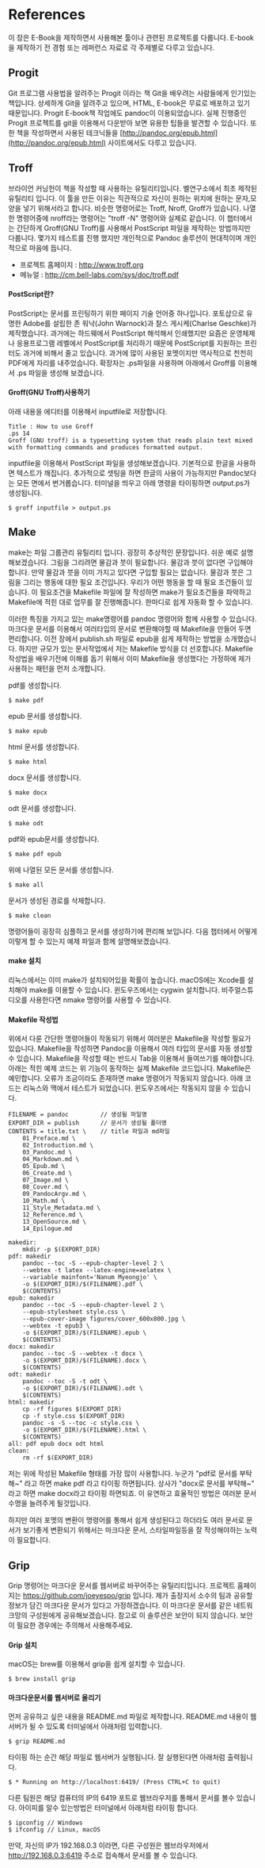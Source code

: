 
# References
이 장은 E-Book을 제작하면서 사용해본 툴이나 관련된 프로젝트를 다룹니다.
E-book을 제작하기 전 경험 또는 레퍼런스 자료로 각 주제별로 다루고 있습니다.

## Progit
Git 프로그램 사용법을 알려주는 Progit 이라는 책 Git을 배우려는 사람들에게 인기있는 책입니다.
상세하게 Git을 알려주고 있으며, HTML, E-book은 무료로 배포하고 있기 때문입니다.
Progit E-book책 작업에도 pandoc이 이용되었습니다.
실제 진행중인 Progit 프로젝트를 git을 이용해서 다운받아 보면 유용한 팁들을 발견할 수 있습니다.
또한 책을 작성하면서 사용된 테크닉들을 [http://pandoc.org/epub.html](http://pandoc.org/epub.html) 사이트에서도 다루고 있습니다.

## Troff
브라이언 커닝헌이 책을 작성할 때 사용하는 유틸리티입니다. 벨연구소에서 최초 제작된 유틸리티 입니다.
이 툴을 만든 이유는 직관적으로 자신이 원하는 위치에 원하는 문자,모양을 넣기 위해서라고 합니다.
비슷한 명령어로는 Troff, Nroff, Groff가 있습니다. 나열한 명령어중에 nroff라는 명령어는 "troff -N" 명령어와 실제로 같습니다.
이 챕터에서는 간단하게 Groff(GNU Troff)를 사용해서 PostScript 파일을 제작하는 방법까지만 다룹니다.
몇가지 테스트를 진행 했지만 개인적으로 Pandoc 솔루션이 현대적이며 개인적으로 마음에 듭니다.

- 프로젝트 홈페이지 : http://www.troff.org
- 메뉴얼 : http://cm.bell-labs.com/sys/doc/troff.pdf

#### PostScript란?
PostScript는 문서를 프린팅하기 위한 페이지 기술 언어중 하나입니다.
포토샵으로 유명한 Adobe를 설립한 존 워낙(John Warnock)과 
찰스 게시케(Charlse Geschke)가 제작했습니다.
과거에는 하드웨에서 PostScript 해석해서 인쇄했지만 요즘은 운영체제나 응용프로그램 레벨에서 PostScript를
처리하기 때문에 PostScript를 지원하는 프린터도 과거에 비해서 줄고 있습니다.
과거에 많이 사용된 포멧이지만 역사적으로 천천히 PDF에게 자리를 내주었습니다.
확장자는 .ps파일을 사용하며 아래에서 Groff를 이용해서 .ps 파일을 생성해 보겠습니다.

#### Groff(GNU Troff)사용하기
아래 내용을 에디터를 이용해서 inputfile로 저장합니다.

	Title : How to use Groff
	.ps 14
	Groff (GNU troff) is a typesetting system that reads plain text mixed with formatting commands and produces formatted output.


inputfile을 이용해서 PostScript 파일을 생성해보겠습니다.
기본적으로 한글을 사용하면 텍스트가 깨집니다.
추가적으로 셋팅을 하면 한글의 사용이 가능하지만 Pandoc보다는 모든 면에서 번거롭습니다.
터미널을 띄우고 아래 명령을 타이핑하면 output.ps가 생성됩니다.

	$ groff inputfile > output.ps


## Make
make는 파일 그룹관리 유틸리티 입니다.
굉장히 추상적인 문장입니다.
쉬운 예로 설명해보겠습니다.
그림을 그리려면 물감과 붓이 필요합니다. 물감과 붓이 없다면 구입해야합니다.
만약 물감과 붓을 이미 가지고 있다면 구입할 필요는 없습니다.
물감과 붓은 그림을 그리는 행동에 대한 필요 조건입니다.
우리가 어떤 행동을 할 때 필요 조건들이 있습니다.
이 필요조건을 Makefile 파일에 잘 작성하면
make가 필요조건들을 파악하고 Makefile에 적힌 대로 업무를 잘 진행해줍니다.
한마디로 쉽게 자동화 할 수 있습니다.

이러한 특징을 가지고 있는 make명령어를 pandoc 명령어와 함께 사용할 수 있습니다.
마크다운 문서를 이용해서 여러타입의 문서로 변환해야할 때 Makefile을 만들어 두면 편리합니다.
이전 장에서 publish.sh 파일로 epub을 쉽게 제작하는 방법을 소개했습니다.
하지만 규모가 있는 문서작업에서 저는 Makefile 방식을 더 선호합니다.
Makefile 작성법을 배우기전에 이해를 돕기 위해서
이미 Makefile을 생성했다는 가정하에 제가 사용하는 패턴을 먼저 소개합니다.

pdf를 생성합니다.

	$ make pdf

epub 문서를 생성합니다.

	$ make epub

html 문서를 생성합니다.

	$ make html

docx 문서를 생성합니다.

	$ make docx

odt 문서를 생성합니다.

	$ make odt

pdf와 epub문서를 생성합니다.

	$ make pdf epub

위에 나열된 모든 문서를 생성합니다.
	
	$ make all

문서가 생성된 경로를 삭제합니다.
	
	$ make clean

명령어들이 굉장히 심플하고 문서를 생성하기에 편리해 보입니다.
다음 챕터에서 어떻게 이렇게 할 수 있는지 예제 파일과 함께 설명해보겠습니다.

#### make 설치
리눅스에서는 이미 make가 설치되어있을 확률이 높습니다.
macOS에는 Xcode를 설치해야 make를 이용할 수 있습니다.
윈도우즈에서는 cygwin 설치합니다.
비주얼스튜디오를 사용한다면 nmake 명령어를 사용할 수 있습니다.

#### Makefile 작성법
위에서 다룬 간단한 명령어들이 작동되기 위해서 여러분은 Makefile을 작성할 필요가 있습니다.
Makefile을 작성하면 Pandoc을 이용해서 여러 타입의 문서를 자동 생성할 수 있습니다.
Makefile을 작성할 때는 반드시 Tab을 이용해서 들여쓰기를 해야합니다.
아래는 적힌 예제 코드는 위 기능이 동작하는 실제 Makefile 코드입니다.
Makefile은 예민합니다. 오류가 조금이라도 존재하면 make 명령어가 작동되지 않습니다.
아래 코드는 리눅스와 맥에서 테스트가 되었습니다. 윈도우즈에서는 작동되지 않을 수 있습니다.

	FILENAME = pandoc         // 생성될 파일명
	EXPORT_DIR = publish      // 문서가 생성될 폴더명
	CONTENTS = title.txt \    // title 파일과 md파일
		01_Preface.md \
		02_Introduction.md \
		03_Pandoc.md \
		04_Markdown.md \
		05_Epub.md \
		06_Create.md \
		07_Image.md \
		08_Cover.md \
		09_PandocArgv.md \
		10_Math.md \
		11_Style_Metadata.md \
		12_Reference.md \
		13_OpenSource.md \
		14_Epilogue.md

	makedir:
		mkdir -p $(EXPORT_DIR)
	pdf: makedir
		pandoc --toc -S --epub-chapter-level 2 \
		--webtex -t latex --latex-engine=xelatex \
		--variable mainfont='Nanum Myeongjo' \
		-o $(EXPORT_DIR)/$(FILENAME).pdf \
		$(CONTENTS)
	epub: makedir
		pandoc --toc -S --epub-chapter-level 2 \
		--epub-stylesheet style.css \
		--epub-cover-image figures/cover_600x800.jpg \
		--webtex -t epub3 \
		-o $(EXPORT_DIR)/$(FILENAME).epub \
		$(CONTENTS)
	docx: makedir
		pandoc --toc -S --webtex -t docx \
		-o $(EXPORT_DIR)/$(FILENAME).docx \
		$(CONTENTS)
	odt: makedir
		pandoc --toc -S -t odt \
		-o $(EXPORT_DIR)/$(FILENAME).odt \
		$(CONTENTS)
	html: makedir
		cp -rf figures $(EXPORT_DIR)
		cp -f style.css $(EXPORT_DIR)
		pandoc -s -S --toc -c style.css \
		-o $(EXPORT_DIR)/$(FILENAME).html \
		$(CONTENTS)
	all: pdf epub docx odt html
	clean:
		rm -rf $(EXPORT_DIR)

저는 위에 작성된 Makefile 형태를 가장 많이 사용합니다.
누군가 "pdf로 문서를 부탁해~" 라고 하면 make pdf 라고 타이핑 하면됩니다.
상사가 "docx로 문서를 부탁해~" 라고 하면 make docx라고 타이핑 하면되죠.
이 유연하고 효율적인 방법은 여러분 문서 수명을 늘려주게 될것입니다.

하지만 여러 포멧의 변환이 명령어를 통해서 쉽게 생성된다고 하더라도
여러 문서로 문서가 보기좋게 변환되기 위해서는 마크다운 문서, 
스타일파일등을 잘 작성해야하는 노력이 필요합니다.

## Grip
Grip 명령어는 마크다운 문서를 웹서버로 바꾸어주는 유틸리티입니다.
프로젝트 홈페이지는 https://github.com/joeyespo/grip 입니다.
제가 출장지서 소수의 팀과 공유할 정보가 담긴 마크다운 문서가 있다고 가정하겠습니다.
이 마크다운 문서를 같은 네트워크망의 구성원에게 공유해보겠습니다.
참고로 이 솔루션은 보안이 되지 않습니다. 보안이 필요한 경우에는 주의해서 사용해주세요.

#### Grip 설치
macOS는 brew를 이용해서 grip을 쉽게 설치할 수 있습니다.

	$ brew install grip


#### 마크다운문서를 웹서버로 올리기
먼저 공유하고 싶은 내용을 README.md 파일로 제작합니다.
README.md 내용이 웹서버가 될 수 있도록 터미널에서 아래처럼 입력합니다.

	$ grip README.md

타이핑 하는 순간 해당 파일로 웹서버가 실행됩니다. 잘 실행된다면 아래처럼 출력됩니다.

	$ * Running on http://localhost:6419/ (Press CTRL+C to quit)

다른 팀원은 해당 컴퓨터의 IP의 6419 포트로 웹브라우저를 통해서 문서를 볼수 있습니다.
아이피를 알수 있는방법은 터미널에서 아래처럼 타이핑 합니다.

	$ ipconfig // Windows
	$ ifconfig // Linux, macOS

만약, 자신의 IP가 192.168.0.3 이라면,
다른 구성원은 웹브라우저에서 http://192.168.0.3:6419 주소로 접속해서 문서를 볼 수 있습니다.
